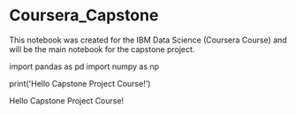 # Coursera_Capstone
This notebook was created for the IBM Data Science (Coursera Course) and will be the main notebook for the capstone project.

import pandas as pd
import numpy as np



print('Hello Capstone Project Course!')


Hello Capstone Project Course!
